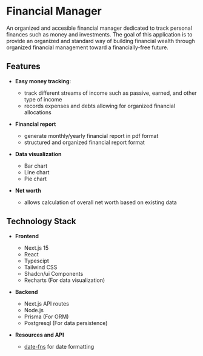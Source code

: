# Financial Manager
An organized and accesible financial manager dedicated to track personal finances such as money and investments. The goal of this application is to provide an organized and standard way of building financial wealth through organized financial management toward a financially-free future.

## Features

- **Easy money tracking**:
    - track different streams of income such as passive, earned, and other type of income
    - records expenses and debts allowing for organized financial allocations

- **Financial report**
    - generate monthly/yearly financial report in pdf format
    - structured and organized financial report format

- **Data visualization**
    - Bar chart
    - Line chart
    - Pie chart   

- **Net worth**     
    - allows calculation of overall net worth based on existing data

## Technology Stack

- **Frontend**

    - Next.js 15
    - React
    - Typescipt
    - Tailwind CSS
    - Shadcn/ui Components
    - Recharts (For data visualization)

- **Backend**

    - Next.js API routes
    - Node.js
    - Prisma (For ORM)
    - Postgresql (For data persistence)

- **Resources and API**

    - [date-fns](https://github.com/date-fns/date-fns) for date formatting
